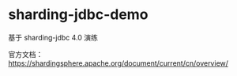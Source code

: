 # sharding-jdbc-demo

基于 sharding-jdbc 4.0 演练

官方文档：https://shardingsphere.apache.org/document/current/cn/overview/